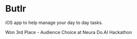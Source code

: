 # Butlr
iOS app to help manage your day to day tasks.

Won 3rd Place - Audience Choice at Neura Do.AI Hackathon
